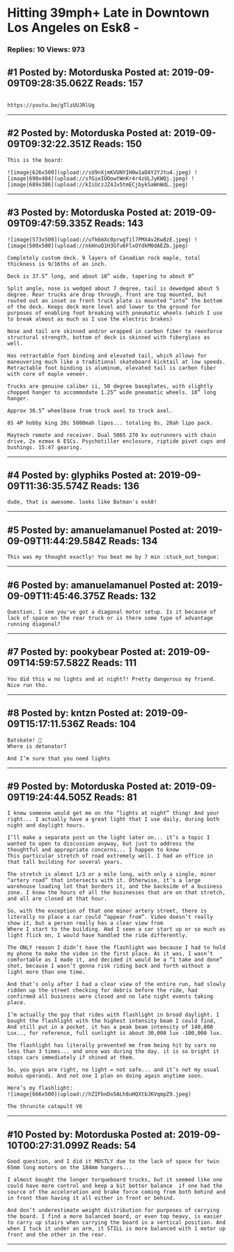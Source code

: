 # Hitting 39mph+ Late in Downtown Los Angeles on Esk8 -

### Replies: 10 Views: 973

## \#1 Posted by: Motorduska Posted at: 2019-09-09T09:28:35.062Z Reads: 157

```

https://youtu.be/gTlzUUJRlUg
```

---
## \#2 Posted by: Motorduska Posted at: 2019-09-09T09:32:22.351Z Reads: 150

```
This is the board:

![image|626x500](upload://sU9nXjmKVUNYIH0w1aDAY2YJtu4.jpeg) ![image|690x484](upload://sfGieIUOowtWnKr4r4zULJyKWQj.jpeg) ![image|689x386](upload://kIiUczJZ4Jv5tmECjbykSaWnWdL.jpeg)
```

---
## \#3 Posted by: Motorduska Posted at: 2019-09-09T09:47:59.335Z Reads: 143

```
![image|573x500](upload://ufk6mXc0prwgTil7PMX4v2Kw8zE.jpeg) ![image|500x500](upload://nkHnuQ1H3Gfu6FlxOYdkM0dAEZb.jpeg) 

Completely custom deck. 9 layers of Canadian rock maple, total thickness is 9/16ths of an inch. 

Deck is 37.5” long, and about 10” wide, tapering to about 9”

Split angle, nose is wedged about 7 degree, tail is dewedged about 5 degree. Rear trucks are drop through, front are top mounted, but routed out an inset so front truck plate is mounted “into” the bottom of the deck. Keeps deck more level and lower to the ground for purposes of enabling foot breaking with pneumatic wheels (which I use to break almost as much as I use the electric brakes)

Nose and tail are skinned and/or wrapped in carbon fiber to reenforce structural strength, bottom of deck is skinned with fiberglass as well. 

Has retractable foot binding and elevated tail, which allows for maneuvering much like a traditional skateboard kicktail at low speeds. Retractable foot binding is aluminum, elevated tail is carbon fiber with core of maple veneer.

Trucks are genuine caliber ii, 50 degree baseplates, with slightly chopped hanger to accommodate 1.25” wide pneumatic wheels. 10” long hanger.

Approx 30.5” wheelbase from truck axel to truck axel.

8S 4P hobby king 20c 5000mah lipos... totaling 8s, 20ah lipo pack.

Maytech remote and receiver. Dual 5065 270 kv outrunners with chain drive, 2x ezmax 6 ESCs. Psychotiller enclosure, riptide pivot cups and bushings. 15:47 gearing.
```

---
## \#4 Posted by: glyphiks Posted at: 2019-09-09T11:36:35.574Z Reads: 136

```
dude, that is awesome. looks like Batman's esk8!
```

---
## \#5 Posted by: amanuelamanuel Posted at: 2019-09-09T11:44:29.584Z Reads: 134

```
This was my thought exactly! You beat me by 7 min :stuck_out_tongue:
```

---
## \#6 Posted by: amanuelamanuel Posted at: 2019-09-09T11:45:46.375Z Reads: 132

```
Question, I see you've got a diagonal motor setup. Is it because of lack of space on the rear truck or is there some type of advantage running diagonal?
```

---
## \#7 Posted by: pookybear Posted at: 2019-09-09T14:59:57.582Z Reads: 111

```
You did this w no lights and at night?! Pretty dangerous my friend. Nice run tho.
```

---
## \#8 Posted by: kntzn Posted at: 2019-09-09T15:17:11.536Z Reads: 104

```
Batskate! 🦇
Where is detonator?

And I’m sure that you need lights
```

---
## \#9 Posted by: Motorduska Posted at: 2019-09-09T19:24:44.505Z Reads: 81

```
I knew someone would get me on the “lights at night” thing! And your right... I actually have a great light that I use daily, during both night and daylight hours. 

I’ll make a separate post on the light later on... it’s a topic I wanted to open to discussion anyway, but just to address the thoughtful and appropriate concerns... I happen to know
This particular stretch of road extremely well. I had an office in that tall building for several years. 

The stretch is almost 1/3 or a mile long, with only a single, minor “artery road” that intersects with it. Otherwise, it’s a large warehouse loading lot that borders it, and the backside of a business zone. I know the hours of all the businesses that are on that stretch, and all are closed at that hour. 

So, with the exception of that one minor artery street, there is literally no place a car could “appear from”. Video doesn’t really show it, but a person really has a clear view from
Where I start to the building. Had I seen a car start up or so much as light flick on, I would have handled the ride differently. 

The ONLY reason I didn’t have the flashlight was because I had to hold my phone to make the video in the first place. As it was, I wasn’t comfortable as I made it, and decided it would be a “1 take and done” shot, because I wasn’t gonna risk riding back and forth without a light more than one time.

And that’s only after I had a clear view of the entire run, had slowly ridden up the street checking for debris before the ride, had confirmed all business were closed and no late night events taking place. 

I’m actually the guy that rides with flashlight in broad daylight. I bought the flashlight with the highest intensity beam I could find, And still put in a pocket. it has a peak beam intensity of 140,000 Lux.., for reference, full sunlight is about 30,000 lux -100,000 lux. 

The flashlight has literally prevented me from being hit by cars no less than 3 times... and once was during the day. it is so bright it stops cars immediately if shined at them. 

So, you guys are right, no light = not safe... and it’s not my usual modus operandi. And not one I plan on doing again anytime soon.

Here’s my flashlight:
![image|666x500](upload://hZIFbnDo5ALh8uHQXtbJKVqmpZ9.jpeg) 

The thrunite catapult V6
```

---
## \#10 Posted by: Motorduska Posted at: 2019-09-10T00:27:31.099Z Reads: 54

```
Good question, and I did it MOSTLY due to the lack of space for twin 65mm long motors on the 184mm hangers... 

I almost bought the longer torqueboard trucks, but it seemed like one could have more control and keep a bit better balance  if one had the source of the acceleration and brake force coming from both behind and in front than having it all either in front or behind.

And don’t underestimate weight distribution for purposes of carrying the board. I find a more balanced board, or even top heavy, is easier to carry up stairs when carrying the board in a vertical position. And when I tuck it under an arm, it STILL is more balanced with 1 motor up front and the other in the rear.
```

---
